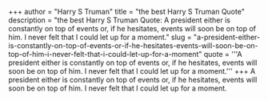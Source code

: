 +++
author = "Harry S Truman"
title = "the best Harry S Truman Quote"
description = "the best Harry S Truman Quote: A president either is constantly on top of events or, if he hesitates, events will soon be on top of him. I never felt that I could let up for a moment."
slug = "a-president-either-is-constantly-on-top-of-events-or-if-he-hesitates-events-will-soon-be-on-top-of-him-i-never-felt-that-i-could-let-up-for-a-moment"
quote = '''A president either is constantly on top of events or, if he hesitates, events will soon be on top of him. I never felt that I could let up for a moment.'''
+++
A president either is constantly on top of events or, if he hesitates, events will soon be on top of him. I never felt that I could let up for a moment.
